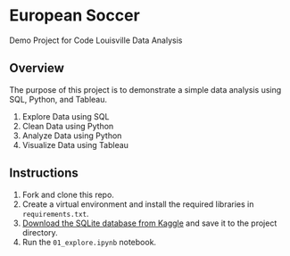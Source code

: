 # European Soccer

Demo Project for Code Louisville Data Analysis

## Overview

The purpose of this project is to demonstrate a simple data analysis using SQL, 
Python, and Tableau.

1. Explore Data using SQL
1. Clean Data using Python
1. Analyze Data using Python
1. Visualize Data using Tableau


## Instructions

1. Fork and clone this repo.
1. Create a virtual environment and install the required libraries in 
`requirements.txt`.
1. [Download the SQLite database from Kaggle](https://www.kaggle.com/datasets/hugomathien/soccer) 
and save it to the project directory.
1. Run the `01_explore.ipynb` notebook.
